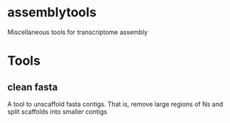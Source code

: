 assemblytools
=============

Miscellaneous tools for transcriptome assembly

# Tools

## clean fasta

A tool to unscaffold fasta contigs. That is, remove large regions of Ns and split scaffolds into smaller contigs